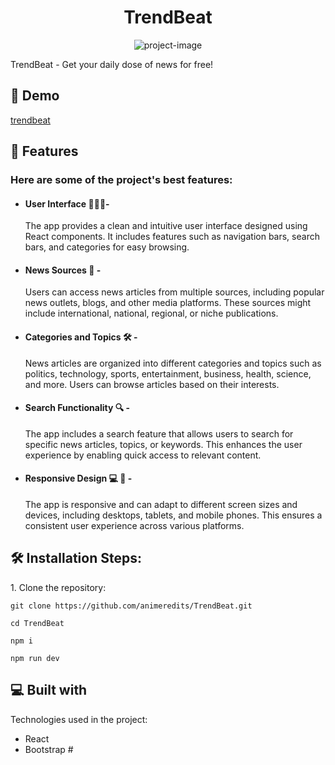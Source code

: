 <h1 align="center" id="title">TrendBeat</h1>

<p align="center"><img src="https://socialify.git.ci/animeredits/TrendBeat/image?description=1&descriptionEditable=TrendBeat%20-%20Get%20your%20daily%20dose%20of%20news%20for%20free!&logo=https%3A%2F%2Fupload.wikimedia.org%2Fwikipedia%2Fcommons%2Fthumb%2F3%2F30%2FReact_Logo_SVG.svg%2F1024px-React_Logo_SVG.svg.png&name=1&pattern=Circuit%20Board&theme=Dark" alt="project-image"></p>

<p id="description">TrendBeat - Get your daily dose of news for free!</p>

<h2>🚀 Demo</h2>

[trendbeat](https://trendbeat.netlify.app/)  

<h2>🧐 Features</h2>

<h3> Here are some of the project's best features:</h3>

*   <h4> User Interface 👨🏻‍💻- </h4>
    The app provides a clean and intuitive user interface designed using React components. It includes features such as navigation bars, search bars, and categories for easy browsing.
*  <h4> News Sources 📰 -</h4> 
    Users can access news articles from multiple sources, including popular news outlets, blogs, and other media platforms. These sources might include international, national, regional, or niche publications.
*  <h4> Categories and Topics 🛠️ - </h4>
    News articles are organized into different categories and topics such as politics, technology, sports, entertainment, business, health, science, and more. Users can browse articles based on their interests.
*  <h4> Search Functionality 🔍 -</h4>
     The app includes a search feature that allows users to search for specific news articles, topics, or keywords. This enhances the user experience by enabling quick access to relevant content.
*  <h4>Responsive Design 💻 📲 - </h4> 
    The app is responsive and can adapt to different screen sizes and devices, including desktops, tablets, and mobile phones. This ensures a consistent user experience across various platforms.


<h2>🛠️ Installation Steps:</h2>

<p>1. Clone the repository:</p>

```
git clone https://github.com/animeredits/TrendBeat.git
```

```
cd TrendBeat
```

```
npm i
```

```
npm run dev
```

<h2>💻 Built with</h2>

Technologies used in the project:

*   React
*   Bootstrap
#  
 
 
